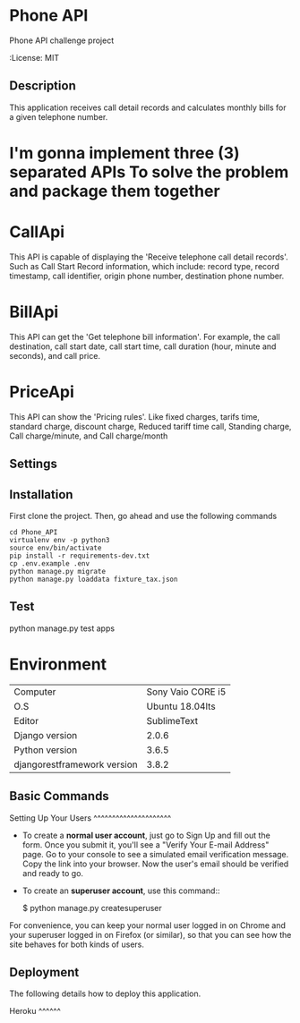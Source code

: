Phone API
=============

Phone API challenge project

:License: MIT


Description
-----------

This application receives call detail records and calculates monthly bills for a given telephone number.

I'm gonna implement three (3) separated APIs To solve the problem and package them together
===========================================================================================

CallApi
=======

This API is capable of displaying the 'Receive telephone call detail records'. Such as Call Start Record information, which include: record type, record timestamp, call identifier, origin phone number, destination phone number.

BillApi
=======

This API can get the 'Get telephone bill information'. For example, the call destination, call start date, call start time, call duration (hour, minute and seconds), and call price.

PriceApi
========

This API can show the 'Pricing rules'. Like fixed charges, tarifs time, standard charge, discount charge, Reduced tariff time call, Standing charge, Call charge/minute, and Call charge/month

Settings
--------

Installation
-----------
First clone the project.
Then, go ahead and use the following commands  
```console
cd Phone_API
virtualenv env -p python3
source env/bin/activate
pip install -r requirements-dev.txt
cp .env.example .env
python manage.py migrate
python manage.py loaddata fixture_tax.json
```

Test
----
python manage.py test apps


Environment
===========

|   |    |
|---|---|
|  Computer |   Sony Vaio CORE i5|
|  O.S| Ubuntu 18.04lts  |
|  Editor | SublimeText  |
|  Django version| 2.0.6  |
|  Python version | 3.6.5  |
|  djangorestframework version | 3.8.2 |

Basic Commands
--------------

Setting Up Your Users
^^^^^^^^^^^^^^^^^^^^^

* To create a **normal user account**, just go to Sign Up and fill out the form. Once you submit it, you'll see a "Verify Your E-mail Address" page. Go to your console to see a simulated email verification message. Copy the link into your browser. Now the user's email should be verified and ready to go.

* To create an **superuser account**, use this command::

    $ python manage.py createsuperuser

For convenience, you can keep your normal user logged in on Chrome and your superuser logged in on Firefox (or similar), so that you can see how the site behaves for both kinds of users.


Deployment
----------

The following details how to deploy this application.


Heroku
^^^^^^
